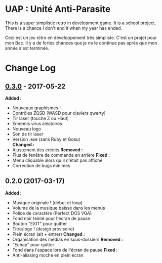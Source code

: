 # UAP : Unité Anti-Parasite
This is a super simplistic retro in development game. It is a school project.
There is a chance I don't end it when my year has ended.

Ceci est un jeu rétro en développement très simpliste. C'est un projet pour mon Bac.
Il y a de fortes chances que je ne le continue pas après que mon année s'est terminée.

# Change Log

## [0.3.0](https://github.com/Jyel/UniteAntiParasite/tree/master/EXE/UAP%20v0.3.0) - 2017-05-22
**Added :**
- Nouveaux graphismes !
- Contrôles ZQSD (WASD pour claviers qwerty)
- Tir laser (touche Z ou Haut)
- Ennemis virus aléatoires
- Nouveau logo
- Son de tir laser
- Version .exe (sans Ruby et Gosu)  
**Changed :**
- Ajustement des crédits
**Removed :**
- Plus de fenêtre de commande en arrière
**Fixed :**
- Menu cliquable alors qu'il n'était pas affiché
- Correction de bugs minimes


## 0.2.0 (2017-03-17)
**Added :**
- Musique originale ! (début et loop)
- Volume de la musique baisse dans les menus
- Police de caractère (Perfect DOS VGA)
- Fond noir teinté pour l'écran de pause
- Bouton "EXIT" pour quitter
- Titre/logo ! (design provisoire)
- Plein écran (alt + entrer)
**Changed :**
- Organisation des médias en sous-dossiers
**Removed :**
- "Échap" pour quitter
- Fond dans l'espace lors de l'écran de pause
**Fixed :**
- Anti-aliasing moche en plein écran
